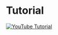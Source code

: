 # Tutorial
[![YouTube Tutorial](http://img.youtube.com/vi/8b6j0ftTCDw/0.jpg)](https://youtu.be/8b6j0ftTCDw)